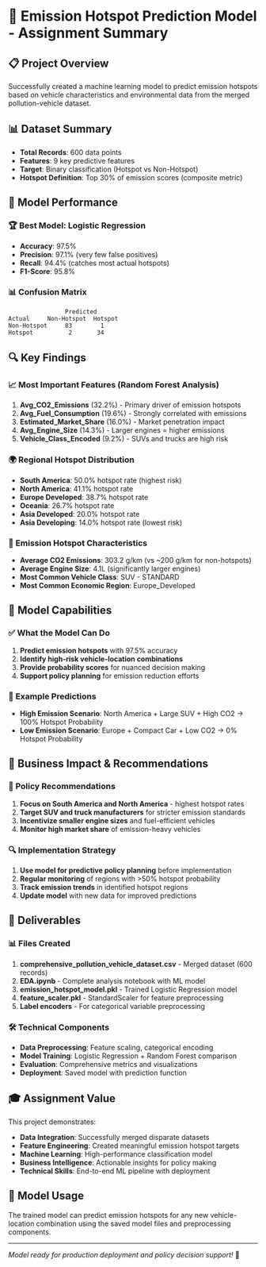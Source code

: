 # 🚀 Emission Hotspot Prediction Model - Assignment Summary

## 📋 Project Overview
Successfully created a machine learning model to predict emission hotspots based on vehicle characteristics and environmental data from the merged pollution-vehicle dataset.

## 📊 Dataset Summary
- **Total Records**: 600 data points
- **Features**: 9 key predictive features
- **Target**: Binary classification (Hotspot vs Non-Hotspot)
- **Hotspot Definition**: Top 30% of emission scores (composite metric)

## 🎯 Model Performance

### 🏆 Best Model: Logistic Regression
- **Accuracy**: 97.5%
- **Precision**: 97.1% (very few false positives)
- **Recall**: 94.4% (catches most actual hotspots)
- **F1-Score**: 95.8%

### 📊 Confusion Matrix
```
                Predicted
Actual     Non-Hotspot  Hotspot
Non-Hotspot     83        1
Hotspot          2       34
```

## 🔍 Key Findings

### 📈 Most Important Features (Random Forest Analysis)
1. **Avg_CO2_Emissions** (32.2%) - Primary driver of emission hotspots
2. **Avg_Fuel_Consumption** (19.6%) - Strongly correlated with emissions
3. **Estimated_Market_Share** (16.0%) - Market penetration impact
4. **Avg_Engine_Size** (14.3%) - Larger engines = higher emissions
5. **Vehicle_Class_Encoded** (9.2%) - SUVs and trucks are high risk

### 🌍 Regional Hotspot Distribution
- **South America**: 50.0% hotspot rate (highest risk)
- **North America**: 41.1% hotspot rate
- **Europe Developed**: 38.7% hotspot rate
- **Oceania**: 26.7% hotspot rate
- **Asia Developed**: 20.0% hotspot rate
- **Asia Developing**: 14.0% hotspot rate (lowest risk)

### 🚗 Emission Hotspot Characteristics
- **Average CO2 Emissions**: 303.2 g/km (vs ~200 g/km for non-hotspots)
- **Average Engine Size**: 4.1L (significantly larger engines)
- **Most Common Vehicle Class**: SUV - STANDARD
- **Most Common Economic Region**: Europe_Developed

## 🔮 Model Capabilities

### ✅ What the Model Can Do
1. **Predict emission hotspots** with 97.5% accuracy
2. **Identify high-risk vehicle-location combinations**
3. **Provide probability scores** for nuanced decision making
4. **Support policy planning** for emission reduction efforts

### 🎯 Example Predictions
- **High Emission Scenario**: North America + Large SUV + High CO2 → 100% Hotspot Probability
- **Low Emission Scenario**: Europe + Compact Car + Low CO2 → 0% Hotspot Probability

## 💼 Business Impact & Recommendations

### 🎯 Policy Recommendations
1. **Focus on South America and North America** - highest hotspot rates
2. **Target SUV and truck manufacturers** for stricter emission standards
3. **Incentivize smaller engine sizes** and fuel-efficient vehicles
4. **Monitor high market share** of emission-heavy vehicles

### 🔍 Implementation Strategy
1. **Use model for predictive policy planning** before implementation
2. **Regular monitoring** of regions with >50% hotspot probability
3. **Track emission trends** in identified hotspot regions
4. **Update model** with new data for improved predictions

## 📁 Deliverables

### 📊 Files Created
1. **comprehensive_pollution_vehicle_dataset.csv** - Merged dataset (600 records)
2. **EDA.ipynb** - Complete analysis notebook with ML model
3. **emission_hotspot_model.pkl** - Trained Logistic Regression model
4. **feature_scaler.pkl** - StandardScaler for feature preprocessing
5. **Label encoders** - For categorical variable preprocessing

### 🛠️ Technical Components
- **Data Preprocessing**: Feature scaling, categorical encoding
- **Model Training**: Logistic Regression + Random Forest comparison
- **Evaluation**: Comprehensive metrics and visualizations
- **Deployment**: Saved model with prediction function

## 🎓 Assignment Value
This project demonstrates:
- **Data Integration**: Successfully merged disparate datasets
- **Feature Engineering**: Created meaningful emission hotspot targets
- **Machine Learning**: High-performance classification model
- **Business Intelligence**: Actionable insights for policy making
- **Technical Skills**: End-to-end ML pipeline with deployment

## 🔗 Model Usage
The trained model can predict emission hotspots for any new vehicle-location combination using the saved model files and preprocessing components.

---
*Model ready for production deployment and policy decision support!* 🚀
